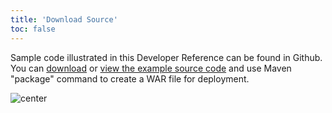 ```yaml
---
title: 'Download Source'
toc: false
---
```

Sample code illustrated in this Developer Reference can be found in Github. You can [download](https://github.com/keikai/dev-ref/archive/master.zip) or [view the example source code](https://github.com/keikai/dev-ref) and use Maven "package" command to create a WAR file for deployment.

![center]({{site.devref_image_folder}}/dev-ref-guide.png) 


